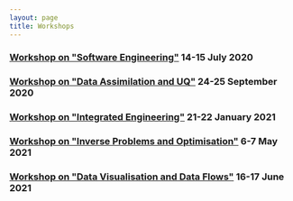 ```yaml
---
layout: page
title: Workshops
---
```


### [Workshop on "Software Engineering"](../workshop1) 14-15 July 2020

### [Workshop on "Data Assimilation and UQ"](../workshop2) 24-25 September 2020

### [Workshop on "Integrated Engineering"](../workshop3) 21-22 January 2021

### [Workshop on "Inverse Problems and Optimisation"](../workshop4) 6-7 May 2021

### [Workshop on "Data Visualisation and Data Flows"](../workshop5) 16-17 June 2021
